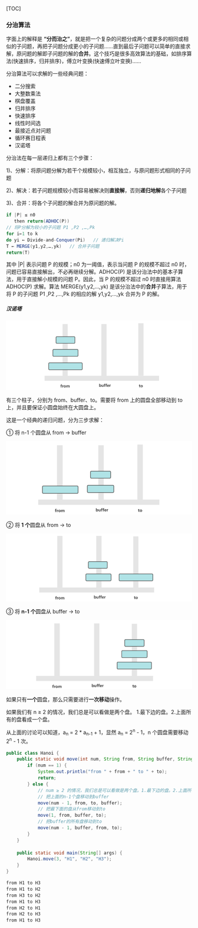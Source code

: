 [TOC]

### 分治算法

字面上的解释是 **“分而治之”**，就是把一个复杂的问题分成两个或更多的相同或相似的子问题，再把子问题分成更小的子问题……直到最后子问题可以简单的直接求解，原问题的解即子问题的解的**合并**。这个技巧是很多高效算法的基础，如排序算法(快速排序，归并排序)，傅立叶变换(快速傅立叶变换)……

分治算法可以求解的一些经典问题：

- 二分搜索
- 大整数乘法
- 棋盘覆盖
- 归并排序
- 快速排序
- 线性时间选
- 最接近点对问题
- 循环赛日程表
- 汉诺塔



分治法在每一层递归上都有三个步骤：

1)、分解：将原问题分解为若干个规模较小，相互独立，与原问题形式相同的子问题

2)、解决：若子问题规模较小而容易被解决则**直接解**，否则**递归地解**各个子问题

3)、合并：将各个子问题的解合并为原问题的解。

```java
if |P| ≤ n0
   then return(ADHOC(P))
// 将P分解为较小的子问题 P1 ,P2 ,…,Pk
for i←1 to k
do yi ← Divide-and-Conquer(Pi)   // 递归解决Pi
T ← MERGE(y1,y2,…,yk)   // 合并子问题
return(T)
```

其中 |P| 表示问题 P 的规模；n0 为一阈值，表示当问题 P 的规模不超过 n0 时，问题已容易直接解出，不必再继续分解。ADHOC(P) 是该分治法中的基本子算法，用于直接解小规模的问题 P。因此，当 P 的规模不超过 n0 时直接用算法 ADHOC(P) 求解。算法 MERGE(y1,y2,…,yk) 是该分治法中的**合并**子算法，用于将 P 的子问题 P1
,P2 ,…,Pk 的相应的解 y1,y2,…,yk 合并为 P 的解。



##### 汉诺塔

![1563523848296](assets/1563523848296.png)

有三个柱子，分别为 from、buffer、to。需要将 from 上的圆盘全部移动到 to 上，并且要保证小圆盘始终在大圆盘上。

这是一个经典的递归问题，分为三步求解：

① 将 n-1 个圆盘从 from -> buffer

![1563523859089](assets/1563523859089.png)

② 将 **1 个**圆盘从 from -> to

![1563523869528](assets/1563523869528.png)

③ 将 **n-1 个**圆盘从 buffer -> to

![1563523881670](assets/1563523881670.png)

如果只有**一个**圆盘，那么只需要进行**一次移动**操作。

如果我们有 n ≥ 2 的情况，我们总是可以看做是两个盘。 1.最下边的盘。2.上面所有的盘看成一个盘。

从上面的讨论可以知道，a<sub>n</sub> = 2 * a<sub>n-1</sub> + 1，显然 a<sub>n</sub> = 2<sup>n</sup> - 1，n 个圆盘需要移动 2<sup>n</sup> - 1 次。

```java
public class Hanoi {
    public static void move(int num, String from, String buffer, String to) {
        if (num == 1) {
            System.out.println("from " + from + " to " + to);
            return;
        } else {
            // num ≥ 2 的情况，我们总是可以看做是两个盘。1.最下边的盘。2.上面所有的盘看成一个盘
            // 把上面的n-1个盘移动到buffer
            move(num - 1, from, to, buffer);
            // 把最下面的盘从from移动到to
            move(1, from, buffer, to);
            // 把buffer的所有盘移动到to
            move(num - 1, buffer, from, to);
        }
    }

    public static void main(String[] args) {
        Hanoi.move(3, "H1", "H2", "H3");
    }
}
```

```html
from H1 to H3
from H1 to H2
from H3 to H2
from H1 to H3
from H2 to H1
from H2 to H3
from H1 to H3
```









